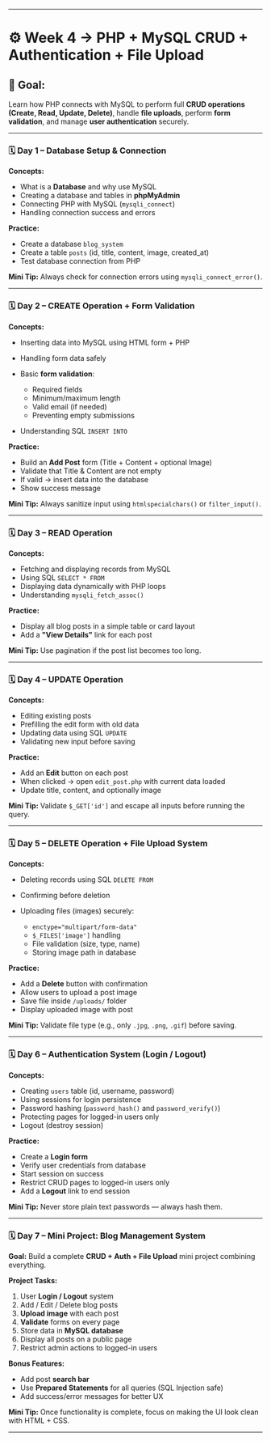 
---

# ⚙️ **Week 4 → PHP + MySQL CRUD + Authentication + File Upload**

## 🎯 **Goal:**

Learn how PHP connects with MySQL to perform full **CRUD operations (Create, Read, Update, Delete)**, handle **file uploads**, perform **form validation**, and manage **user authentication** securely.

---

### 🗓 **Day 1 – Database Setup & Connection**

**Concepts:**

* What is a **Database** and why use MySQL
* Creating a database and tables in **phpMyAdmin**
* Connecting PHP with MySQL (`mysqli_connect`)
* Handling connection success and errors

**Practice:**

* Create a database `blog_system`
* Create a table `posts` (id, title, content, image, created_at)
* Test database connection from PHP

**Mini Tip:**
Always check for connection errors using `mysqli_connect_error()`.

---

### 🗓 **Day 2 – CREATE Operation + Form Validation**

**Concepts:**

* Inserting data into MySQL using HTML form + PHP
* Handling form data safely
* Basic **form validation**:

  * Required fields
  * Minimum/maximum length
  * Valid email (if needed)
  * Preventing empty submissions
* Understanding SQL `INSERT INTO`

**Practice:**

* Build an **Add Post** form (Title + Content + optional Image)
* Validate that Title & Content are not empty
* If valid → insert data into the database
* Show success message

**Mini Tip:**
Always sanitize input using `htmlspecialchars()` or `filter_input()`.

---

### 🗓 **Day 3 – READ Operation**

**Concepts:**

* Fetching and displaying records from MySQL
* Using SQL `SELECT * FROM`
* Displaying data dynamically with PHP loops
* Understanding `mysqli_fetch_assoc()`

**Practice:**

* Display all blog posts in a simple table or card layout
* Add a **"View Details"** link for each post

**Mini Tip:**
Use pagination if the post list becomes too long.

---

### 🗓 **Day 4 – UPDATE Operation**

**Concepts:**

* Editing existing posts
* Prefilling the edit form with old data
* Updating data using SQL `UPDATE`
* Validating new input before saving

**Practice:**

* Add an **Edit** button on each post
* When clicked → open `edit_post.php` with current data loaded
* Update title, content, and optionally image

**Mini Tip:**
Validate `$_GET['id']` and escape all inputs before running the query.

---

### 🗓 **Day 5 – DELETE Operation + File Upload System**

**Concepts:**

* Deleting records using SQL `DELETE FROM`
* Confirming before deletion
* Uploading files (images) securely:

  * `enctype="multipart/form-data"`
  * `$_FILES['image']` handling
  * File validation (size, type, name)
  * Storing image path in database

**Practice:**

* Add a **Delete** button with confirmation
* Allow users to upload a post image
* Save file inside `/uploads/` folder
* Display uploaded image with post

**Mini Tip:**
Validate file type (e.g., only `.jpg`, `.png`, `.gif`) before saving.

---

### 🗓 **Day 6 – Authentication System (Login / Logout)**

**Concepts:**

* Creating `users` table (id, username, password)
* Using sessions for login persistence
* Password hashing (`password_hash()` and `password_verify()`)
* Protecting pages for logged-in users only
* Logout (destroy session)

**Practice:**

* Create a **Login form**
* Verify user credentials from database
* Start session on success
* Restrict CRUD pages to logged-in users only
* Add a **Logout** link to end session

**Mini Tip:**
Never store plain text passwords — always hash them.

---

### 🗓 **Day 7 – Mini Project: Blog Management System**

**Goal:**
Build a complete **CRUD + Auth + File Upload** mini project combining everything.

**Project Tasks:**

1. User **Login / Logout** system
2. Add / Edit / Delete blog posts
3. **Upload image** with each post
4. **Validate** forms on every page
5. Store data in **MySQL database**
6. Display all posts on a public page
7. Restrict admin actions to logged-in users

**Bonus Features:**

* Add post **search bar**
* Use **Prepared Statements** for all queries (SQL Injection safe)
* Add success/error messages for better UX

**Mini Tip:**
Once functionality is complete, focus on making the UI look clean with HTML + CSS.

---

